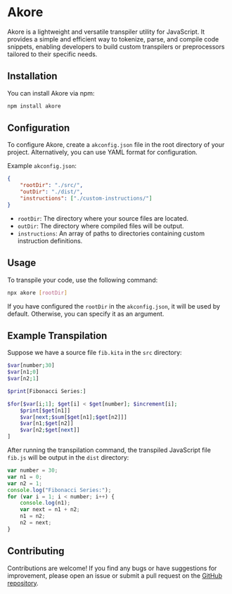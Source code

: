 # Akore

Akore is a lightweight and versatile transpiler utility for JavaScript. It provides a simple and efficient way to tokenize, parse, and compile code snippets, enabling developers to build custom transpilers or preprocessors tailored to their specific needs.

## Installation

You can install Akore via npm:

```bash
npm install akore
```

## Configuration

To configure Akore, create a `akconfig.json` file in the root directory of your project. Alternatively, you can use YAML format for configuration.

Example `akconfig.json`:

```json
{
	"rootDir": "./src/",
	"outDir": "./dist/",
	"instructions": ["./custom-instructions/"]
}
```

- `rootDir`: The directory where your source files are located.
- `outDir`: The directory where compiled files will be output.
- `instructions`: An array of paths to directories containing custom instruction definitions.

## Usage

To transpile your code, use the following command:

```bash
npx akore [rootDir]
```

If you have configured the `rootDir` in the `akconfig.json`, it will be used by default. Otherwise, you can specify it as an argument.

## Example Transpilation

Suppose we have a source file `fib.kita` in the `src` directory:

```php
$var[number;30]
$var[n1;0]
$var[n2;1]

$print[Fibonacci Series:]

$for[$var[i;1]; $get[i] < $get[number]; $increment[i];
    $print[$get[n1]]
    $var[next;$sum[$get[n1];$get[n2]]]
    $var[n1;$get[n2]]
    $var[n2;$get[next]]
]
```

After running the transpilation command, the transpiled JavaScript file `fib.js` will be output in the `dist` directory:

```javascript
var number = 30;
var n1 = 0;
var n2 = 1;
console.log("Fibonacci Series:");
for (var i = 1; i < number; i++) {
	console.log(n1);
	var next = n1 + n2;
	n1 = n2;
	n2 = next;
}
```

## Contributing

Contributions are welcome! If you find any bugs or have suggestions for improvement, please open an issue or submit a pull request on the [GitHub repository](https://github.com/Pavez7274/akore).
